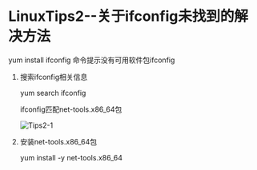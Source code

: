 # LinuxTips2--关于ifconfig未找到的解决方法 

yum install ifconfig 命令提示没有可用软件包ifconfig

1. 搜索ifconfig相关信息

   yum search ifconfig   

   ifconfig匹配net-tools.x86_64包

   ![Tips2-1](E:\notes\Linux\Tips2-1.PNG)

2. 安装net-tools.x86_64包

   yum install -y net-tools.x86_64

   